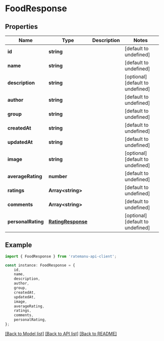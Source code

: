 # FoodResponse


## Properties

Name | Type | Description | Notes
------------ | ------------- | ------------- | -------------
**id** | **string** |  | [default to undefined]
**name** | **string** |  | [default to undefined]
**description** | **string** |  | [optional] [default to undefined]
**author** | **string** |  | [default to undefined]
**group** | **string** |  | [default to undefined]
**createdAt** | **string** |  | [default to undefined]
**updatedAt** | **string** |  | [default to undefined]
**image** | **string** |  | [optional] [default to undefined]
**averageRating** | **number** |  | [default to undefined]
**ratings** | **Array&lt;string&gt;** |  | [default to undefined]
**comments** | **Array&lt;string&gt;** |  | [default to undefined]
**personalRating** | [**RatingResponse**](RatingResponse.md) |  | [optional] [default to undefined]

## Example

```typescript
import { FoodResponse } from 'ratemanu-api-client';

const instance: FoodResponse = {
    id,
    name,
    description,
    author,
    group,
    createdAt,
    updatedAt,
    image,
    averageRating,
    ratings,
    comments,
    personalRating,
};
```

[[Back to Model list]](../README.md#documentation-for-models) [[Back to API list]](../README.md#documentation-for-api-endpoints) [[Back to README]](../README.md)
